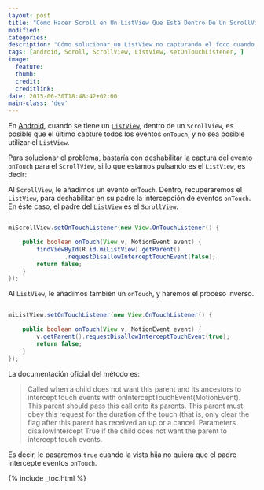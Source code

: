 ```yaml
---
layout: post
title: "Cómo Hacer Scroll en Un ListView Que Está Dentro De Un ScrollView en Android"
modified:
categories:
description: "Cómo solucionar un ListView no capturando el foco cuando está dentro de un ScrollView"
tags: [android, Scroll, ScrollView, ListView, setOnTouchListener, ]
image:
  feature:
  thumb:
  credit:
  creditlink:
date: 2015-06-30T18:48:42+02:00
main-class: 'dev'
---
```


En [Android](/curso-programacion-android), cuando se tiene un [`ListView`](/programacion-android-interfaz-grafica_28/), dentro de un `ScrollView`, es posible que el último capture todos los eventos `onTouch`, y no sea posible utilizar el `ListView`.

Para solucionar el problema, bastaría con deshabilitar la captura del evento `onTouch` para el `ScrollView`, si lo que estamos pulsando es el `ListView`, es decir:

<!--ad-->

Al `ScrollView`, le añadimos un evento `onTouch`. Dentro, recuperaremos el `ListView`, para deshabilitar en su padre la intercepción de eventos `onTouch`. En éste caso, el padre del `ListView` es el `ScrollView`.

```java

miScrollView.setOnTouchListener(new View.OnTouchListener() {

    public boolean onTouch(View v, MotionEvent event) {
        findViewById(R.id.miListView).getParent()
                .requestDisallowInterceptTouchEvent(false);
        return false;
    }
});

```

Al `ListView`, le añadimos también un `onTouch`, y haremos el proceso inverso.

```java

miListView.setOnTouchListener(new View.OnTouchListener() {

    public boolean onTouch(View v, MotionEvent event) {
        v.getParent().requestDisallowInterceptTouchEvent(true);
        return false;
    }
});

```

La documentación oficial del método es:

>Called when a child does not want this parent and its ancestors to intercept touch events with onInterceptTouchEvent(MotionEvent).
This parent should pass this call onto its parents. This parent must obey this request for the duration of the touch (that is, only clear the flag after this parent has received an up or a cancel.
Parameters
disallowIntercept 	True if the child does not want the parent to intercept touch events.

Es decir, le pasaremos `true` cuando la vista hija no quiera que el padre intercepte eventos `onTouch`.

{% include _toc.html %}
